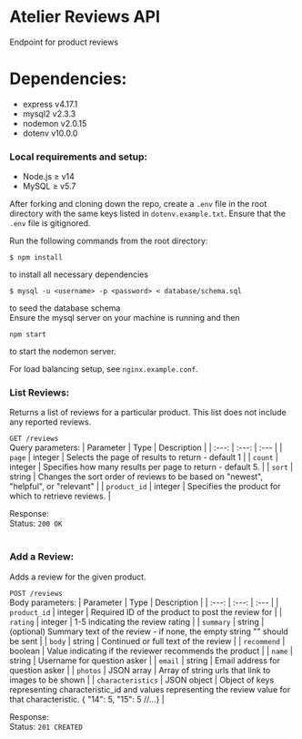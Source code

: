 # Atelier Reviews API
Endpoint for product reviews

# Dependencies:
- express v4.17.1
- mysql2 v2.3.3
- nodemon v2.0.15
- dotenv v10.0.0

### Local requirements and setup:
- Node.js ≥ v14
- MySQL ≥ v5.7

After forking and cloning down the repo, create a `.env` file in the root directory with the same keys listed in `dotenv.example.txt`. Ensure that the `.env` file is gitignored. <br />

Run the following commands from the root directory:
```shell
$ npm install
```
to install all necessary dependencies
```shell
$ mysql -u <username> -p <password> < database/schema.sql
```
to seed the database schema <br />
Ensure the mysql server on your machine is running and then
```shell
npm start
```
to start the nodemon server. <br />

For load balancing setup, see `nginx.example.conf`. <br />


### List Reviews:
Returns a list of reviews for a particular product. This list does not include any reported reviews.

`GET /reviews` <br />
Query parameters:
| Parameter | Type | Description |
| :---: | :---: | :--- |
| `page` | integer | Selects the page of results to return - default 1 |
| `count`	| integer	| Specifies how many results per page to return - default 5. |
| `sort` | string | Changes the sort order of reviews to be based on "newest", "helpful", or "relevant" |
| `product_id` | integer | Specifies the product for which to retrieve reviews. |

Response: <br />
Status: `200 OK`
<br />
<br />

### Add a Review:
Adds a review for the given product.

`POST /reviews` <br />
Body parameters:
| Parameter | Type | Description |
| :---: | :---: | :--- |
| `product_id` | integer | Required ID of the product to post the review for |
| `rating` | integer | 1-5 indicating the review rating |
| `summary` | string | (optional) Summary text of the review - if none, the empty string "" should be sent |
| `body` | string | Continued or full text of the review |
| `recommend` | boolean | Value indicating if the reviewer recommends the product |
| `name` | string | Username for question asker |
| `email` | string | Email address for question asker |
| `photos` | JSON array | Array of string urls that link to images to be shown |
| `characteristics` | JSON object | Object of keys representing characteristic_id and values representing the review value for that characteristic. { "14": 5, "15": 5 //...} |

Response: <br />
Status: `201 CREATED`
